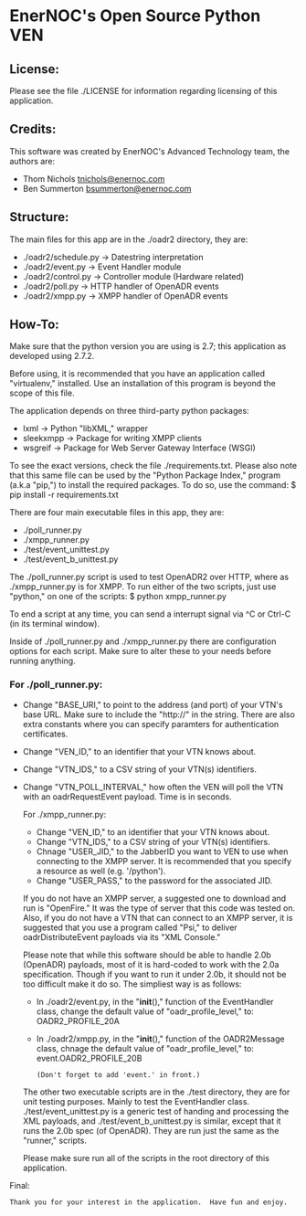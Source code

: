 # EnerNOC's Open Source Python VEN #

## License: ##
Please see the file ./LICENSE for information regarding licensing of this
application.


## Credits: ##
This software was created by EnerNOC's Advanced Technology team, the authors
are:
 * Thom Nichols   <tnichols@enernoc.com>
 * Ben Summerton  <bsummerton@enernoc.com>


## Structure: ##
The main files for this app are in the ./oadr2 directory, they are:
 * ./oadr2/schedule.py -> Datestring interpretation
 * ./oadr2/event.py    -> Event Handler module
 * ./oadr2/control.py  -> Controller module (Hardware related)
 * ./oadr2/poll.py     -> HTTP handler of OpenADR events
 * ./oadr2/xmpp.py     -> XMPP handler of OpenADR events


## How-To: ##
Make sure that the python version you are using is 2.7; this application as
developed using 2.7.2.

Before using, it is recommended that you have an application called
"virtualenv," installed.  Use an installation of this program is beyond the
scope of this file.

The application depends on three third-party python packages:
 * lxml       ->  Python "libXML," wrapper
 * sleekxmpp  ->  Package for writing XMPP clients 
 * wsgreif    ->  Package for Web Server Gateway Interface (WSGI)

To see the exact versions, check the file ./requirements.txt.  Please also note
that this same file can be used by the "Python Package Index," program (a.k.a
"pip,") to install the required packages.  To do so, use the command:
    $ pip install -r requirements.txt

There are four main executable files in this app, they are:
 * ./poll_runner.py
 * ./xmpp_runner.py
 * ./test/event_unittest.py
 * ./test/event_b_unittest.py

The ./poll_runner.py script is used to test OpenADR2 over HTTP, where as
./xmpp_runner.py is for XMPP.  To run either of the two scripts, just use
"python," on one of the scripts:
    $ python xmpp_runner.py

To end a script at any time, you can send a interrupt signal via ^C or Ctrl-C
(in its terminal window).

Inside of ./poll_runner.py and ./xmpp_runner.py there are configuration options
for each script.  Make sure to alter these to your needs before running
anything.

### For ./poll_runner.py: ###
 * Change "BASE_URI," to point to the address (and port) of your VTN's base URL.
   Make sure to include the "http://" in the string.  There are also extra
   constants where you can specify paramters for authentication certificates.
 * Change "VEN_ID," to an identifier that your VTN knows about.
 * Change "VTN_IDS," to a CSV string of your VTN(s) identifiers.
 * Change "VTN_POLL_INTERVAL," how often the VEN will poll the VTN with an
   oadrRequestEvent payload.  Time is in seconds.

    For ./xmpp_runner.py:
      + Change "VEN_ID," to an identifier that your VTN knows about.
      + Change "VTN_IDS," to a CSV string of your VTN(s) identifiers.
      + Chnage "USER_JID," to the JabberID you want to VEN to use when
        connecting to the XMPP server.  It is recommended that you specify a
        resource as well (e.g. '/python').
      + Change "USER_PASS," to the password for the associated JID.

    If you do not have an XMPP server, a suggested one to download and run is
    "OpenFire."  It was the type of server that this code was tested on.  Also,
    if you do not have a VTN that can connect to an XMPP server, it is suggested
    that you use a program called "Psi," to deliver oadrDistributeEvent
    payloads via its "XML Console."

    Please note that while this software should be able to handle 2.0b (OpenADR)
    payloads, most of it is hard-coded to work with the 2.0a specification.
    Though if you want to run it under 2.0b, it should not be too difficult make
    it do so.  The simpliest way is as follows:
        
      + In ./oadr2/event.py, in the "__init__()," function of the EventHandler
      class, change the default value of "oadr_profile_level," to:
            OADR2_PROFILE_20A
    
      + In ./oadr2/xmpp.py, in the "__init__()," function of the OADR2Message
      class, chnage the default value of "oadr_profile_level," to:
            event.OADR2_PROFILE_20B

            (Don't forget to add 'event.' in front.)

    The other two executable scripts are in the ./test directory, they are for
    unit testing purposes.  Mainly to test the EventHandler class.
    ./test/event_unittest.py is a generic test of handing and processing the XML
    payloads, and ./test/event_b_unittest.py is similar, except that it runs the
    2.0b spec (of OpenADR).  They are run just the same as the "runner,"
    scripts.

    Please make sure run all of the scripts in the root directory of this
    application.


Final:
    
    Thank you for your interest in the application.  Have fun and enjoy.


